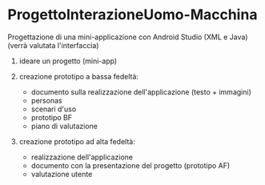 # ProgettoInterazioneUomo-Macchina
Progettazione di una mini-applicazione con Android Studio (XML e Java)
(verrà valutata l'interfaccia)

1) ideare un progetto (mini-app)
  
2) creazione prototipo a bassa fedeltà:
   - documento sulla realizzazione dell'applicazione (testo + immagini)
   - personas
   - scenari d'uso
   - prototipo BF
   - piano di valutazione

3) creazione prototipo ad alta fedeltà:
   - realizzazione dell'applicazione
   - documento con la presentazione del progetto (prototipo AF)
   - valutazione utente 
  
